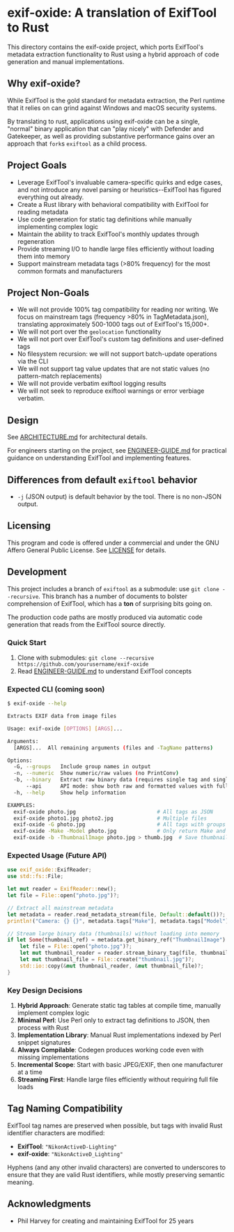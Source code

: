 # exif-oxide: A translation of ExifTool to Rust

This directory contains the exif-oxide project, which ports ExifTool's metadata extraction functionality to Rust using a hybrid approach of code generation and manual implementations.

## Why exif-oxide?

While ExifTool is the gold standard for metadata extraction, the Perl runtime
that it relies on can grind against Windows and macOS security systems.

By translating to rust, applications using exif-oxide can be a single, "normal"
binary application that can "play nicely" with Defender and Gatekeeper, as well
as providing substantive performance gains over an approach that `fork`s
`exiftool` as a child process.

## Project Goals

- Leverage ExifTool's invaluable camera-specific quirks and edge cases, and not introduce any novel parsing or heuristics--ExifTool has figured everything out already.
- Create a Rust library with behavioral compatibility with ExifTool for reading metadata
- Use code generation for static tag definitions while manually implementing complex logic
- Maintain the ability to track ExifTool's monthly updates through regeneration
- Provide streaming I/O to handle large files efficiently without loading them into memory
- Support mainstream metadata tags (>80% frequency) for the most common formats and manufacturers

## Project Non-Goals

- We will not provide 100% tag compatibility for reading nor writing. We focus on mainstream tags (frequency >80% in TagMetadata.json), translating approximately 500-1000 tags out of ExifTool's 15,000+.
- We will not port over the `geolocation` functionality
- We will not port over ExifTool's custom tag definitions and user-defined tags
- No filesystem recursion: we will not support batch-update operations via the CLI
- We will not support tag value updates that are not static values (no pattern-match replacements)
- We will not provide verbatim exiftool logging results
- We will not seek to reproduce exiftool warnings or error verbiage verbatim.

## Design

See [ARCHITECTURE.md](docs/ARCHITECTURE.md) for architectural details.

For engineers starting on the project, see [ENGINEER-GUIDE.md](docs/ENGINEER-GUIDE.md) for practical guidance on understanding ExifTool and implementing features.

## Differences from default `exiftool` behavior

- `-j` (JSON output) is default behavior by the tool. There is no non-JSON output.

## Licensing

This program and code is offered under a commercial and under the GNU Affero
General Public License. See [LICENSE](./LICENSE) for details.

## Development

This project includes a branch of `exiftool` as a submodule: use `git clone
--recursive`. This branch has a number of documents to bolster comprehension of
ExifTool, which has a **ton** of surprising bits going on.

The production code paths are mostly produced via automatic code generation that
reads from the ExifTool source directly.

### Quick Start

1. Clone with submodules: `git clone --recursive https://github.com/yourusername/exif-oxide`
2. Read [ENGINEER-GUIDE.md](docs/ENGINEER-GUIDE.md) to understand ExifTool concepts

### Expected CLI (coming soon)

```sh
$ exif-oxide --help

Extracts EXIF data from image files

Usage: exif-oxide [OPTIONS] [ARGS]...

Arguments:
  [ARGS]...  All remaining arguments (files and -TagName patterns)

Options:
  -G, --groups   Include group names in output
  -n, --numeric  Show numeric/raw values (no PrintConv)
  -b, --binary   Extract raw binary data (requires single tag and single file)
      --api      API mode: show both raw and formatted values with full type information
  -h, --help     Show help information

EXAMPLES:
  exif-oxide photo.jpg                          # All tags as JSON
  exif-oxide photo1.jpg photo2.jpg              # Multiple files
  exif-oxide -G photo.jpg                       # All tags with groups
  exif-oxide -Make -Model photo.jpg             # Only return Make and Model tag values
  exif-oxide -b -ThumbnailImage photo.jpg > thumb.jpg  # Save thumbnail
```

### Expected Usage (Future API)

```rust
use exif_oxide::ExifReader;
use std::fs::File;

let mut reader = ExifReader::new();
let file = File::open("photo.jpg")?;

// Extract all mainstream metadata
let metadata = reader.read_metadata_stream(file, Default::default())?;
println!("Camera: {} {}", metadata.tags["Make"], metadata.tags["Model"]);

// Stream large binary data (thumbnails) without loading into memory
if let Some(thumbnail_ref) = metadata.get_binary_ref("ThumbnailImage") {
    let file = File::open("photo.jpg")?;
    let mut thumbnail_reader = reader.stream_binary_tag(file, thumbnail_ref)?;
    let mut thumbnail_file = File::create("thumbnail.jpg")?;
    std::io::copy(&mut thumbnail_reader, &mut thumbnail_file)?;
}
```

### Key Design Decisions

1. **Hybrid Approach**: Generate static tag tables at compile time, manually implement complex logic
2. **Minimal Perl**: Use Perl only to extract tag definitions to JSON, then process with Rust
3. **Implementation Library**: Manual Rust implementations indexed by Perl snippet signatures
4. **Always Compilable**: Codegen produces working code even with missing implementations
5. **Incremental Scope**: Start with basic JPEG/EXIF, then one manufacturer at a time
6. **Streaming First**: Handle large files efficiently without requiring full file loads

## Tag Naming Compatibility

ExifTool tag names are preserved when possible, but tags with invalid Rust
identifier characters are modified:

- **ExifTool**: `"NikonActiveD-Lighting"`
- **exif-oxide**: `"NikonActiveD_Lighting"`

Hyphens (and any other invalid characters) are converted to underscores to
ensure that they are valid Rust identifiers, while mostly preserving semantic
meaning.

## Acknowledgments

- Phil Harvey for creating and maintaining ExifTool for 25 years

